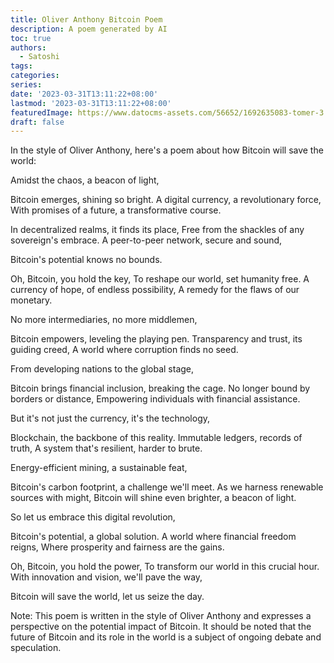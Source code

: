 ```yaml
---
title: Oliver Anthony Bitcoin Poem
description: A poem generated by AI
toc: true
authors:
  - Satoshi
tags:
categories:
series:
date: '2023-03-31T13:11:22+08:00'
lastmod: '2023-03-31T13:11:22+08:00'
featuredImage: https://www.datocms-assets.com/56652/1692635083-tomer-3.png?auto=format&dpr=0.86&q=75&w=814
draft: false
---
```


In the style of <link>Oliver Anthony</link>, here's a poem about how <link>Bitcoin</link> will save the world:

Amidst the chaos, a beacon of light,
<link>Bitcoin</link> emerges, shining so bright.
A digital currency, a revolutionary force,
With promises of a future, a transformative course.

In decentralized realms, it finds its place,
Free from the shackles of any sovereign's embrace.
A peer-to-peer network, secure and sound,
<link>Bitcoin</link>'s potential knows no bounds.

Oh, <link>Bitcoin</link>, you hold the key,
To reshape our world, set humanity free.
A currency of hope, of endless possibility,
A remedy for the flaws of our monetary.

No more intermediaries, no more middlemen,
<link>Bitcoin</link> empowers, leveling the playing pen.
Transparency and trust, its guiding creed,
A world where corruption finds no seed.

From developing nations to the global stage,
<link>Bitcoin</link> brings financial inclusion, breaking the cage.
No longer bound by borders or distance,
Empowering individuals with financial assistance.

But it's not just the currency, it's the technology,
<link>Blockchain</link>, the backbone of this reality.
Immutable ledgers, records of truth,
A system that's resilient, harder to brute.

Energy-efficient mining, a sustainable feat,
<link>Bitcoin</link>'s carbon footprint, a challenge we'll meet.
As we harness renewable sources with might,
<link>Bitcoin</link> will shine even brighter, a beacon of light.

So let us embrace this digital revolution,
<link>Bitcoin</link>'s potential, a global solution.
A world where financial freedom reigns,
Where prosperity and fairness are the gains.

Oh, <link>Bitcoin</link>, you hold the power,
To transform our world in this crucial hour.
With innovation and vision, we'll pave the way,
<link>Bitcoin</link> will save the world, let us seize the day.

Note: This poem is written in the style of <link>Oliver Anthony</link> and expresses a perspective on the potential impact of <link>Bitcoin</link>. It should be noted that the future of <link>Bitcoin</link> and its role in the world is a subject of ongoing debate and speculation.
